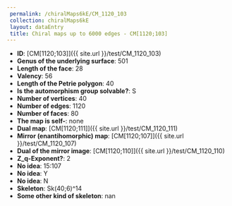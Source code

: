 ```yaml
--- 
 permalink: /chiralMaps6kE/CM_1120_103 
 collection: chiralMaps6kE
 layout: dataEntry
 title: Chiral maps up to 6000 edges - CM[1120;103]
---
```


- **ID**: [CM[1120;103]]({{ site.url }}/test/CM_1120_103)
- **Genus of the underlying surface**: 501
- **Length of the face**: 28
- **Valency**: 56
- **Length of the Petrie polygon**: 40
- **Is the automorphism group solvable?**: S
- **Number of vertices**: 40
- **Number of edges**: 1120
- **Number of faces**: 80
- **The map is self-**: none
- **Dual map**: [CM[1120;111]]({{ site.url }}/test/CM_1120_111)
- **Mirror (enantihomorphic) map**: [CM[1120;107]]({{ site.url }}/test/CM_1120_107)
- **Dual of the mirror image**: [CM[1120;110]]({{ site.url }}/test/CM_1120_110)
- **Z_q-Exponent?**: 2
- **No idea**:  15:107
- **No idea**: Y
- **No idea**: N
- **Skeleton**: Sk(40;6)^14
- **Some other kind of skeleton**: nan
